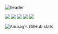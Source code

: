 ![header](https://capsule-render.vercel.app/api?type=rounded%12&color=gradient&text=%20Park%20Soo%20Bin%20&height=300&fontSize=100&textBg=Flase)


<img src="https://img.shields.io/badge/Python-3766AB?style=flat-square&logo=Python&logoColor=white"/></a>
<img src="https://img.shields.io/badge/R-276DC3?style=flat-square&R&logoColor=blue"/>
<img src="https://camo.githubusercontent.com/96267d8a69067065ffe11ac12baa0d9206641de7eb74225b62fa93f78631775a/68747470733a2f2f696d672e736869656c64732e696f2f62616467652f4d7973716c2d4536423931453f7374796c653d666c61742d737175617265266c6f676f3d4d7953716c266c6f676f436f6c6f723d7768697465"></a>
<img src="https://camo.githubusercontent.com/178fdce94f1faa079d01d1ef598b80d1c89f997744173125494fcefaba0704d6/68747470733a2f2f696d672e736869656c64732e696f2f62616467652f6c696e75782d3131423438413f7374796c653d666c61742d737175617265266c6f676f3d23464343363234266c6f676f436f6c6f723d7768697465"/></a>
<img src="https://camo.githubusercontent.com/8aa7fdcd3402ea395c3fdbd8c00fe0f6b7be091fcf985556a2b2097847616bc8/68747470733a2f2f696d672e736869656c64732e696f2f62616467652f6177732d3333333636343f7374796c653d666c61742d737175617265266c6f676f3d616d617a6f6e2d617773266c6f676f436f6c6f723d7768697465"></a>



![Anurag's GitHub stats](https://github-readme-stats.vercel.app/api?username=subin-park46&show_icons=true&theme=tokyonight)


